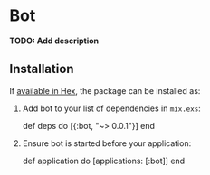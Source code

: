 # Bot

**TODO: Add description**

## Installation

If [available in Hex](https://hex.pm/docs/publish), the package can be installed as:

  1. Add bot to your list of dependencies in `mix.exs`:

        def deps do
          [{:bot, "~> 0.0.1"}]
        end

  2. Ensure bot is started before your application:

        def application do
          [applications: [:bot]]
        end

